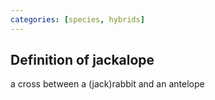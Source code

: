 ```yaml
---
categories: [species, hybrids]
---
```


## Definition of jackalope

a cross between a (jack)rabbit and an antelope
